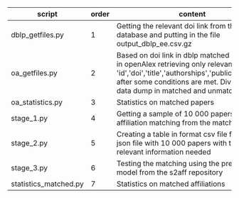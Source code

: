 script|order|content|
---|---|---|
dblp_getfiles.py | 1 | Getting the relevant doi link from the dblp database and putting in the file output_dblp_ee.csv.gz |
oa_getfiles.py| 2 | Based on doi link in dblp matched with those in openAlex retrieving only relevant keys 'id','doi','title','authorships','publication_year' after some conditions are met. Diving the data dump in matched and unmatched. |
oa_statistics.py| 3 | Statistics on matched papers|
stage_1.py| 4 | Getting a sample of 10 000 papers to test affiliation matching from the matched files|
stage_2.py| 5 | Creating a table in format csv file from the json file with 10 000 papers with the relevant information needed |
stage_3.py| 6 | Testing the matching using the pretrained model from the s2aff repository|
statistics_matched.py| 7 | Statistics on matched affiliations |
